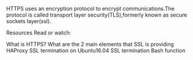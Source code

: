 HTTPS uses an encryption protocol to encrypt communications.The protocol is called transport layer security(TLS),formerly known as secure sockets layer(ssl).


Resources
Read or watch:

What is HTTPS?
What are the 2 main elements that SSL is providing
HAProxy SSL termination on Ubuntu16.04
SSL termination
Bash function

